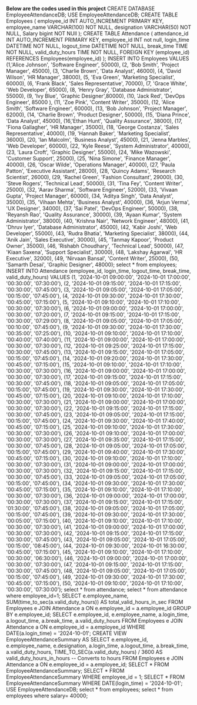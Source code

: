 **Below are the codes used in this project**
CREATE DATABASE EmployeeAttendanceDB;
USE EmployeeAttendanceDB;
CREATE TABLE Employees (
    employee_id INT AUTO_INCREMENT PRIMARY KEY,
    employee_name VARCHAR(100) NOT NULL,
    designation VARCHAR(50) NOT NULL,
    Salary bigint NOT NUll 
);
CREATE TABLE Attendance (
    attendance_id INT AUTO_INCREMENT PRIMARY KEY,
    employee_id INT not null,
    login_time DATETIME NOT NULL,
    logout_time DATETIME NOT NULL,
    break_time TIME NOT NULL,
    valid_duty_hours TIME NOT NULL,
    FOREIGN KEY (employee_id) REFERENCES Employees(employee_id)
);
INSERT INTO Employees VALUES
(1,'Alice Johnson', 'Software Engineer', 50000),
(2, 'Bob Smith', 'Project Manager', 45000),
(3, 'Charlie Brown', 'Data Analyst', 46000),
(4, 'David Wilson', 'HR Manager', 38000),
(5, 'Eva Green', 'Marketing Specialist', 60000),
(6, 'Frank Black', 'Sales Representative', 70000),
(7, 'Grace White', 'Web Developer', 65000),
(8, 'Henry Gray', 'Database Administrator', 55000),
(9, 'Ivy Blue', 'Graphic Designer',80000),
(10, 'Jack Red', 'DevOps Engineer', 85000 ),
(11, 'Zoe Pink', 'Content Writer', 35000),
(12, 'Alice Smith', 'Software Engineer', 60000),
(13, 'Bob Johnson', 'Project Manager', 62000),
(14, 'Charlie Brown', 'Product Designer', 50000),
(15, 'Diana Prince', 'Data Analyst', 45000),
(16,'Ethan Hunt', 'Quality Assurance', 38000),
(17, 'Fiona Gallagher', 'HR Manager', 35000),
(18, 'George Costanza', 'Sales Representative', 40000),
(19, 'Hannah Baker', 'Marketing Specialist', 36000),
(20, 'Ian Malcolm', 'Business Analyst', 45000),
(21, 'Jenna Marbles', 'Web Developer', 60000),
(22, 'Kyle Reese', 'System Administrator', 40000),
(23, 'Laura Croft', 'Graphic Designer', 55000),
(24, 'Mike Wazowski', 'Customer Support', 25000),
(25, 'Nina Simone', 'Finance Manager', 40000),
(26, 'Oscar Wilde', 'Operations Manager', 40000),
(27, 'Paula Patton', 'Executive Assistant', 28000),
(28, 'Quincy Adams', 'Research Scientist', 26000),
(29, 'Rachel Green', 'Fashion Consultant', 29000),
(30, 'Steve Rogers', 'Technical Lead', 50000),
(31, 'Tina Fey', 'Content Writer', 25000),
(32, 'Aarav Sharma', 'Software Engineer', 52000),
(33, 'Vivaan Gupta', 'Project Manager', 60000),
(34, 'Aditya Singh', 'Data Analyst', 35000),
(35, 'Vihaan Mehta', 'Business Analyst', 40000),
(36, 'Arjun Verma', 'UX Designer', 34000),
(37, 'Sai Patel', 'DevOps Engineer', 50000),
(38, 'Reyansh Rao', 'Quality Assurance', 30000),
(39, 'Ayaan Kumar', 'System Administrator', 38000),
(40, 'Krishna Nair', 'Network Engineer', 48000),
(41, 'Dhruv Iyer', 'Database Administrator', 45000),
(42, 'Kabir Joshi', 'Web Developer', 55000),
(43, 'Rudra Bhatia', 'Marketing Specialist', 38000),
(44, 'Anik Jain', 'Sales Executive', 30000),
(45, 'Tanmay Kapoor', 'Product Owner', 35000),
(46, 'Rishabh Choudhary', 'Technical Lead', 50000),
(47, 'Kiaan Saxena', 'Support Specialist', 30000),
(48, 'Lakshay Agarwal', 'HR Executive', 32000),
(49, 'Nirvaan Bansal', 'Content Writer', 25000),
(50, 'Samarth Desai', 'Graphic Designer', 48000);
select * from employees;
INSERT INTO Attendance (employee_id, login_time, logout_time, break_time, valid_duty_hours) VALUES
(1, '2024-10-01 09:00:00', '2024-10-01 17:00:00', '00:30:00', '07:30:00'),
(2, '2024-10-01 09:15:00', '2024-10-01 17:15:00', '00:30:00', '07:45:00'),
(3, '2024-10-01 09:05:00', '2024-10-01 17:05:00', '00:15:00', '07:45:00'),
(4, '2024-10-01 09:30:00', '2024-10-01 17:30:00', '00:45:00', '07:15:00'),
(5, '2024-10-01 09:10:00', '2024-10-01 17:10:00', '00:30:00', '07:30:00'),
(6, '2024-10-01 09:00:00', '2024-10-01 17:00:00', '00:30:00', '07:20:00'),
(7, '2024-10-01 09:15:00', '2024-10-01 17:15:00', '00:30:00', '07:29:00'),
(8, '2024-10-01 09:05:00', '2024-10-01 17:05:00', '00:10:00', '07:45:00'),
(9, '2024-10-01 09:30:00', '2024-10-01 17:30:00', '00:35:00', '07:25:00'),
(10, '2024-10-01 09:10:00', '2024-10-01 17:10:00', '00:40:00', '07:40:00'),
(11, '2024-10-01 09:00:00', '2024-10-01 17:00:00', '00:30:00', '07:30:00'),
(12, '2024-10-01 09:25:00', '2024-10-01 17:15:00', '00:30:00', '07:45:00'),
(13, '2024-10-01 09:15:00', '2024-10-01 17:05:00', '00:15:00', '07:45:00'),
(14, '2024-10-01 09:20:00', '2024-10-01 17:30:00', '00:45:00', '07:15:00'),
(15, '2024-10-01 09:10:00', '2024-10-01 17:10:00', '00:30:00', '07:30:00'),
(16, '2024-10-01 09:00:00', '2024-10-01 17:00:00', '00:30:00', '07:30:00'),
(17, '2024-10-01 09:15:00', '2024-10-01 17:15:00', '00:30:00', '07:45:00'),
(18, '2024-10-01 09:05:00', '2024-10-01 17:05:00', '00:15:00', '07:45:00'),
(19, '2024-10-01 09:30:00', '2024-10-01 17:30:00', '00:45:00', '07:15:00'),
(20, '2024-10-01 09:10:00', '2024-10-01 17:10:00', '00:30:00', '07:30:00'),
(21, '2024-10-01 09:00:00', '2024-10-01 17:00:00', '00:30:00', '07:30:00'),
(22, '2024-10-01 09:15:00', '2024-10-01 17:15:00', '00:30:00', '07:45:00'),
(23, '2024-10-01 09:05:00', '2024-10-01 17:15:00', '00:15:00', '07:45:00'),
(24, '2024-10-01 09:30:00', '2024-10-01 17:40:00', '00:45:00', '07:15:00'),
(25, '2024-10-01 09:10:00', '2024-10-01 17:30:00', '00:30:00', '07:30:00'),
(26, '2024-10-01 09:10:00', '2024-10-01 17:00:00', '00:30:00', '07:30:00'),
(27, '2024-10-01 09:35:00', '2024-10-01 17:15:00', '00:30:00', '07:45:00'),
(28, '2024-10-01 09:05:00', '2024-10-01 17:05:00', '00:15:00', '07:45:00'),
(29, '2024-10-01 09:40:00', '2024-10-01 17:30:00', '00:45:00', '07:15:00'),
(30, '2024-10-01 09:10:00', '2024-10-01 17:10:00', '00:30:00', '07:30:00'),
(31, '2024-10-01 09:00:00', '2024-10-01 17:00:00', '00:30:00', '07:30:00'),
(32, '2024-10-01 09:15:00', '2024-10-01 17:15:00', '00:30:00', '07:45:00'),
(33, '2024-10-01 09:05:00', '2024-10-01 17:05:00', '00:15:00', '07:45:00'),
(34, '2024-10-01 09:30:00', '2024-10-01 17:30:00', '00:45:00', '07:15:00'),
(35, '2024-10-01 09:10:00', '2024-10-01 17:10:00', '00:30:00', '07:30:00'),
(36, '2024-10-01 09:00:00', '2024-10-01 17:00:00', '00:30:00', '07:30:00'),
(37, '2024-10-01 09:15:00', '2024-10-01 17:15:00', '01:30:00', '07:45:00'),
(38, '2024-10-01 09:05:00', '2024-10-01 17:05:00', '00:15:00', '07:45:00'),
(39, '2024-10-01 09:30:00', '2024-10-01 17:30:00', '00:05:00', '07:15:00'),
(40, '2024-10-01 09:10:00', '2024-10-01 17:10:00', '00:30:00', '07:30:00'),
(41, '2024-10-01 09:00:00', '2024-10-01 17:00:00', '00:30:00', '07:30:00'),
(42, '2024-10-01 09:15:00', '2024-10-01 17:15:00', '00:30:00', '07:45:00'),
(43, '2024-10-01 09:05:00', '2024-10-01 17:05:00', '00:15:00', '08:45:00'),
(44, '2024-10-01 09:30:00', '2024-10-01 16:30:00', '00:45:00', '07:15:00'),
(45, '2024-10-01 09:10:00', '2024-10-01 17:10:00', '00:30:00', '06:30:00'),
(46, '2024-10-01 09:00:00', '2024-10-01 17:00:00', '00:30:00', '07:30:00'),
(47, '2024-10-01 09:15:00', '2024-10-01 17:15:00', '00:30:00', '07:45:00'),
(48, '2024-10-01 09:05:00', '2024-10-01 17:05:00', '00:15:00', '07:45:00'),
(49, '2024-10-01 09:30:00', '2024-10-01 17:30:00', '00:45:00', '07:15:00'),
(50, '2024-10-01 09:10:00', '2024-10-01 17:10:00', '00:30:00', '07:30:00');
select * from attendance;
select * from attendance where employee_id=1;
SELECT e.employee_name, SUM(time_to_sec(a.valid_duty_hours)) AS total_valid_hours_in_sec
FROM Employees e
JOIN Attendance a ON e.employee_id = a.employee_id
GROUP BY e.employee_id;
SELECT e.employee_id, e.employee_name, a.login_time, a.logout_time, a.break_time, a.valid_duty_hours
FROM Employees e
JOIN Attendance a ON e.employee_id = a.employee_id
WHERE DATE(a.login_time) = '2024-10-01';
CREATE VIEW EmployeeAttendanceSummary AS
SELECT 
    e.employee_id,
    e.employee_name,
    e.designation,
    a.login_time,
    a.logout_time,
    a.break_time,
    a.valid_duty_hours,
    TIME_TO_SEC(a.valid_duty_hours) / 3600 AS valid_duty_hours_in_hours  -- Converts to hours
FROM 
    Employees e
JOIN 
    Attendance a ON e.employee_id = a.employee_id;
    SELECT * FROM EmployeeAttendanceSummary;
    SELECT * FROM EmployeeAttendanceSummary WHERE employee_id = 1;
    SELECT * 
FROM EmployeeAttendanceSummary 
WHERE DATE(login_time) = '2024-10-01';
USE EmployeeAttendanceDB;
select * from employees;
select * from employees where salary= 40000;
